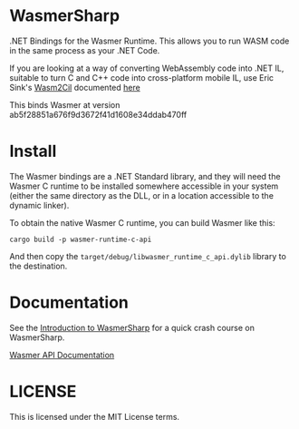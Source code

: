 # WasmerSharp

.NET Bindings for the Wasmer Runtime.  This allows you to run WASM code 
in the same process as your .NET Code.    

If you are looking at a way of converting WebAssembly code into .NET IL, 
suitable to turn C and C++ code into cross-platform mobile IL, use 
Eric Sink's [Wasm2Cil](https://github.com/ericsink/wasm2cil) documented
[here](https://ericsink.com/entries/wasm_wasi_dotnet.html)

This binds Wasmer at version ab5f28851a676f9d3672f41d1608e34ddab470ff

# Install

The Wasmer bindings are a .NET Standard library, and they will need
the Wasmer C runtime to be installed somewhere accessible in your
system (either the same directory as the DLL, or in a location
accessible to the dynamic linker).

To obtain the native Wasmer C runtime, you can build Wasmer like this:

```
cargo build -p wasmer-runtime-c-api
```

And then copy the `target/debug/libwasmer_runtime_c_api.dylib` library
to the destination.

# Documentation

See the [Introduction to
WasmerSharp](https://migueldeicaza.github.io/WasmerSharp/articles/intro.html)
for a quick crash course on WasmerSharp.

[Wasmer API Documentation](https://migueldeicaza.github.io/WasmerSharp/api/WasmerSharp.html)

# LICENSE

This is licensed under the MIT License terms.
